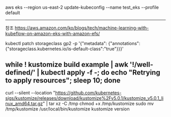 
aws eks --region us-east-2 update-kubeconfig --name test_eks --profile default



----

참조
https://aws.amazon.com/ko/blogs/tech/machine-learning-with-kubeflow-on-amazon-eks-with-amazon-efs/




kubectl patch storageclass gp2 -p '{"metadata": {"annotations":{"storageclass.kubernetes.io/is-default-class":"true"}}}'

while ! kustomize build example | awk '!/well-defined/' | kubectl apply -f -; do echo "Retrying to apply resources"; sleep 10; done
----

curl --silent --location "https://github.com/kubernetes-sigs/kustomize/releases/download/kustomize%2Fv5.0.1/kustomize_v5.0.1_linux_amd64.tar.gz" | tar xz -C /tmp
chmod +x /tmp/kustomize
sudo mv /tmp/kustomize /usr/local/bin/kustomize
kustomize version